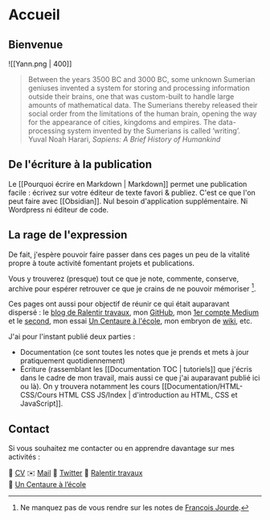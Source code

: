 # Accueil
## Bienvenue
![[Yann.png | 400]]

> Between the years 3500 BC and 3000 BC, some unknown Sumerian geniuses invented a system for storing and processing information outside their brains, one that was custom-built to handle large amounts of mathematical data. The Sumerians thereby released their social order from the limitations of the human brain, opening the way for the appearance of cities, kingdoms and empires. The data-processing system invented by the Sumerians is called ‘writing’.<br />
> Yuval Noah Harari, *Sapiens: A Brief History of Humankind*

## De l'écriture à la publication
Le [[Pourquoi écrire en Markdown | Markdown]] permet une publication facile : écrivez sur votre éditeur de texte favori & publiez. C'est ce que l'on peut faire avec [[Obsidian]]. Nul besoin d'application supplémentaire. Ni Wordpress ni éditeur de code. 

## La rage de l'expression
De fait, j'espère pouvoir faire passer dans ces pages un peu de la vitalité propre à toute activité fomentant projets et publications.

Vous y trouverez (presque) tout ce que je note, commente, conserve, archive pour espérer retrouver ce que je crains de ne pouvoir mémoriser [^1].

Ces pages ont aussi pour objectif de réunir ce qui était auparavant dispersé : le [blog de Ralentir travaux](https://www.ralentirtravaux.com/le_blog/), mon [GitHub](https://github.com/YannHY), mon [1er compte Medium](https://medium.com/@yannhoury) et le [second](https://yannhoury-10079.medium.com), mon essai [Un Centaure à l'école](https://www.amazon.fr/centaure-l%C3%A9cole-Comment-num%C3%A9rique-professeur-ebook/dp/B01GAC4D8Q), mon embryon de [wiki](https://www.ralentirtravaux.com/w/index.php?title=Accueil), etc. 

J'ai pour l'instant publié deux parties :

- Documentation (ce sont toutes les notes que je prends et mets à jour pratiquement quotidiennement)
- Écriture (rassemblant les [[Documentation TOC | tutoriels]] que j'écris dans le cadre de mon travail, mais aussi ce que j'ai auparavant publié ici ou là). On y trouvera notamment les cours [[Documentation/HTML-CSS/Cours HTML CSS JS/Index | d'introduction au HTML, CSS et JavaScript]].

## Contact
Si vous souhaitez me contacter ou en apprendre davantage sur mes activités :

👤 [CV](https://yann-houry.netlify.app)
✉️ [Mail](mailto:yannhoury@ralentirtravaux.com)
💬 [Twitter](https://twitter.com/yannhoury)
🧭 [Ralentir travaux](https://www.ralentirtravaux.com/)  
📖 [Un Centaure à l’école](https://www.amazon.fr/centaure-l%C3%A9cole-Comment-num%C3%A9rique-professeur-ebook/dp/B01GAC4D8Q)  

[^1]: Ne manquez pas de vous rendre sur les notes de [François Jourde](https://publish.obsidian.md/jourde/Site).